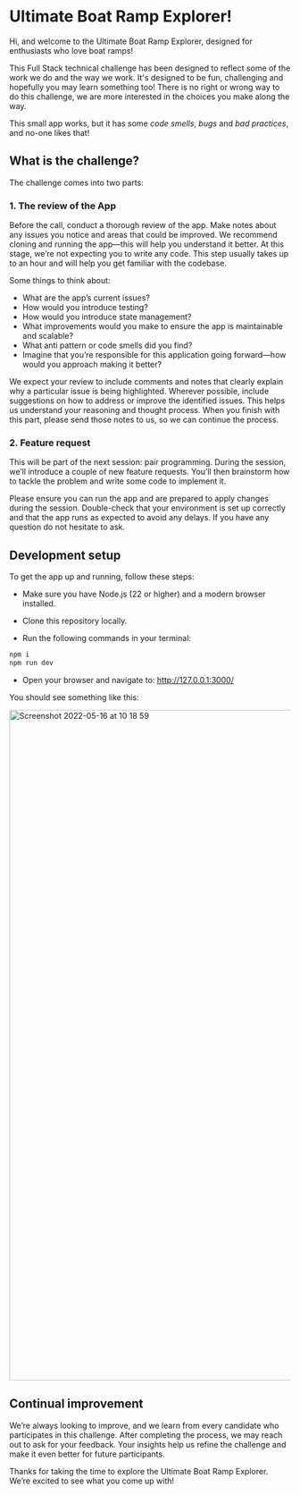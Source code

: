 # Ultimate Boat Ramp Explorer!

Hi, and welcome to the Ultimate Boat Ramp Explorer, designed for enthusiasts who love boat ramps!

This Full Stack technical challenge has been designed to reflect some of the work we do and the way we work. It's designed to be fun, challenging and hopefully you may learn something too! There is no right or wrong way to do this challenge, we are more interested in the choices you make along the way.

This small app works, but it has some _code smells_, _bugs_ and _bad practices_, and no-one likes that!

## What is the challenge?

The challenge comes into two parts:

### 1. The review of the App

Before the call, conduct a thorough review of the app. Make notes about any issues you notice and areas that could be improved. We recommend cloning and running the app—this will help you understand it better. At this stage, we’re not expecting you to write any code. This step usually takes up to an hour and will help you get familiar with the codebase.

Some things to think about:

- What are the app’s current issues?
- How would you introduce testing?
- How would you introduce state management?
- What improvements would you make to ensure the app is maintainable and scalable?
- What anti pattern or code smells did you find?
- Imagine that you’re responsible for this application going forward—how would you approach making it better?

We expect your review to include comments and notes that clearly explain why a particular issue is being highlighted. Wherever possible, include suggestions on how to address or improve the identified issues. This helps us understand your reasoning and thought process. When you finish with this part, please send those notes to us, so we can continue the process.

### 2. Feature request

This will be part of the next session: pair programming. During the session, we’ll introduce a couple of new feature requests. You’ll then brainstorm how to tackle the problem and write some code to implement it.

Please ensure you can run the app and are prepared to apply changes during the session. Double-check that your environment is set up correctly and that the app runs as expected to avoid any delays. If you have any question do not hesitate to ask.

## Development setup

To get the app up and running, follow these steps:

- Make sure you have Node.js (22 or higher) and a modern browser installed.

- Clone this repository locally.

- Run the following commands in your terminal:

```bash
npm i
npm run dev
```

- Open your browser and navigate to: http://127.0.0.1:3000/

You should see something like this:

<img width="1200" alt="Screenshot 2022-05-16 at 10 18 59" src="https://user-images.githubusercontent.com/9625257/168560884-1efe8ce6-f82b-43b2-a1dd-5d6ae44310e9.png">

## Continual improvement

We’re always looking to improve, and we learn from every candidate who participates in this challenge. After completing the process, we may reach out to ask for your feedback. Your insights help us refine the challenge and make it even better for future participants.

Thanks for taking the time to explore the Ultimate Boat Ramp Explorer. We’re excited to see what you come up with!
